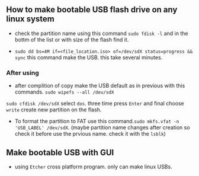 ## How to make bootable USB flash drive on any linux system

- check the partition name using this command `sudo fdisk -l` and in the bottm of the list or with size of the flash find it.

- `sudo dd bs=4M if=<file_location.iso> of=/dev/sdX status=progress && sync` this command make the USB. this take several minutes.

### After using

- after complition of copy make the USB default as in previous with this commands.
`sudo wipefs --all /dev/sdX`

`sudo cfdisk /dev/sdX` select `dos`. three time press `Enter` and final choose `write` create new partition on the flash.

- To format the partition to FAT use this command.`sudo mkfs.vfat -n 'USB_LABEL' /dev/sdX`. (maybe partition name changes after creation so check it before use the prvious name. check it with the `lsblk`)

## Make bootable USB with GUI

- using `Etcher` cross platform program. only can make linux USBs.